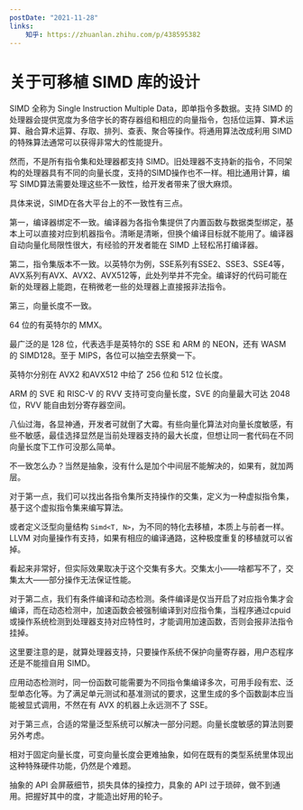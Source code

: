 ```yaml
---
postDate: "2021-11-28"
links:
    知乎: https://zhuanlan.zhihu.com/p/438595382
---
```


# 关于可移植 SIMD 库的设计

SIMD 全称为 Single Instruction Multiple Data，即单指令多数据。支持 SIMD 的处理器会提供宽度为多倍字长的寄存器组和相应的向量指令，包括位运算、算术运算、融合算术运算、存取、排列、查表、聚合等操作。将通用算法改成利用 SIMD 的特殊算法通常可以获得非常大的性能提升。

然而，不是所有指令集和处理器都支持 SIMD。旧处理器不支持新的指令，不同架构的处理器具有不同的向量长度，支持的SIMD操作也不一样。相比通用计算，编写 SIMD算法需要处理这些不一致性，给开发者带来了很大麻烦。


具体来说，SIMD在各大平台上的不一致性有三点。

第一，编译器绑定不一致。编译器为各指令集提供了内置函数与数据类型绑定，基本上可以直接对应到机器指令。清晰是清晰，但换个编译目标就不能用了。编译器自动向量化局限性很大，有经验的开发者能在 SIMD 上轻松吊打编译器。

第二，指令集版本不一致。以英特尔为例，SSE系列有SSE2、SSE3、SSE4等，AVX系列有AVX、AVX2、AVX512等，此处列举并不完全。编译好的代码可能在新的处理器上能跑，在稍微老一些的处理器上直接报非法指令。

第三，向量长度不一致。

64 位的有英特尔的 MMX。

最广泛的是 128 位，代表选手是英特尔的 SSE 和 ARM 的 NEON，还有 WASM 的 SIMD128。至于 MIPS，各位可以抽空去祭奠一下。

英特尔分别在 AVX2 和AVX512 中给了 256 位和 512 位长度。

ARM 的 SVE 和 RISC-V 的 RVV 支持可变向量长度，SVE 的向量最大可达 2048 位，RVV 能自由划分寄存器空间。

八仙过海，各显神通，开发者可就倒了大霉。有些向量化算法对向量长度敏感，有些不敏感，最佳选择显然是当前处理器支持的最大长度，但想让同一套代码在不同向量长度下工作可没那么简单。


不一致怎么办？当然是抽象，没有什么是加个中间层不能解决的，如果有，就加两层。


对于第一点，我们可以找出各指令集所支持操作的交集，定义为一种虚拟指令集，基于这个虚拟指令集来编写算法。

或者定义泛型向量结构 `Simd<T, N>`，为不同的特化去移植，本质上与前者一样。LLVM 对向量操作有支持，如果有相应的编译通路，这种极度重复的移植就可以省掉。

看起来非常好，但实际效果取决于这个交集有多大。交集太小——啥都写不了，交集太大——部分操作无法保证性能。

对于第二点，我们有条件编译和动态检测。条件编译是仅当开启了对应指令集才会编译，而在动态检测中，加速函数会被强制编译到对应指令集，当程序通过cpuid或操作系统检测到处理器支持对应特性时，才能调用加速函数，否则会报非法指令挂掉。

这里要注意的是，就算处理器支持，只要操作系统不保护向量寄存器，用户态程序还是不能擅自用 SIMD。

应用动态检测时，同一份函数可能需要为不同指令集编译多次，可用手段有宏、泛型单态化等。为了满足单元测试和基准测试的要求，这里生成的多个函数副本应当能被显式调用，不然在有 AVX 的机器上永远测不了 SSE。

对于第三点，合适的常量泛型系统可以解决一部分问题。向量长度敏感的算法则要另外考虑。

相对于固定向量长度，可变向量长度会更难抽象，如何在既有的类型系统里体现出这种特殊硬件功能，仍然是个难题。


抽象的 API 会屏蔽细节，损失具体的操控力，具象的 API 过于琐碎，做不到通用。把握好其中的度，才能造出好用的轮子。